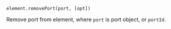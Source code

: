 `element.removePort(port, [opt])`

Remove port from element, where `port` is port object, or `portId`.